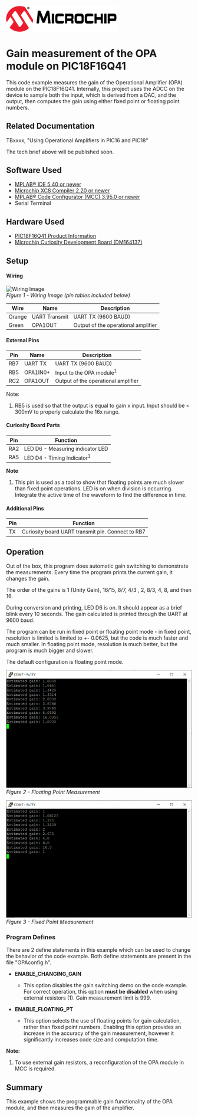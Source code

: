 <!-- Please do not change this html logo with link -->
<a href="https://www.microchip.com" rel="nofollow"><img src="images/microchip.png" alt="MCHP" width="300"/></a>

# Gain measurement of the OPA module on PIC18F16Q41
This code example measures the gain of the Operational Amplifier (OPA) module on the PIC18F16Q41. Internally, this project uses the ADCC on the device to sample both the input, which is derived from a DAC, and the output, then computes the gain using either fixed point or floating point numbers.

## Related Documentation
TBxxxx, "Using Operational Amplifiers in PIC16 and PIC18"<br>

The tech brief above will be published soon.
## Software Used

* <a href="http://www.microchip.com/mplab/mplab-x-ide">MPLAB® IDE 5.40 or newer</a>
* <a href="https://www.microchip.com/mplab/compilers">Microchip XC8 Compiler 2.20 or newer</a>
* <a href="https://www.microchip.com/mplab/mplab-code-configurator">MPLAB® Code Configurator (MCC) 3.95.0 or newer</a>
* Serial Terminal

## Hardware Used

* <a href="https://www.microchip.com/wwwproducts/en/PIC18F16Q41">PIC18F16Q41 Product Information</a><br>
* <a href="https://www.microchip.com/DevelopmentTools/ProductDetails/PartNO/DM164137"> Microchip Curiosity Development Board (DM164137) </a>

## Setup
#### Wiring

<img src="images/wiring.JPG" alt="Wiring Image" width="700px"><br>
*Figure 1 - Wiring Image (pin tables included below)*

| Wire    | Name                | Description
| ------- | ------------------- | -----------
| Orange  | UART Transmit       | UART TX (9600 BAUD)
| Green   | OPA1OUT             | Output of the operational amplifier

#### External Pins

| Pin | Name     | Description
| --- | -------- | -----------
| RB7 | UART TX  | UART TX (9600 BAUD)
| RB5 | OPA1IN0+ | Input to the OPA module<sup>1</sup>
| RC2 | OPA1OUT  | Output of the operational amplifier

Note:
1. RB5 is used so that the output is equal to gain x input. Input should be < 300mV to properly calculate the 16x range.

#### Curiosity Board Parts

| Pin | Function
| --- | --------
| RA2 | LED D6 - Measuring indicator LED
| RA5 | LED D4 - Timing Indicator<sup>1</sup>

**Note**<br>
1. This pin is used as a tool to show that floating points are much slower than fixed point operations. LED is on when division is occurring. Integrate the active time of the waveform to find the difference in time.

#### Additional Pins

| Pin | Function
| --- | --------
| TX | Curiosity board UART transmit pin. Connect to RB7

## Operation
Out of the box, this program does automatic gain switching to demonstrate the measurements. Every time the program prints the current gain, it changes the gain.

The order of the gains is 1 (Unity Gain), 16/15, 8/7, 4/3 , 2, 8/3, 4, 8, and then 16.

During conversion and printing, LED D6 is on. It should appear as a brief blink every 10 seconds.
The gain calculated is printed through the UART at 9600 baud.

The program can be run in fixed point or floating point mode - in fixed point, resolution is limited is limited to +- 0.0625, but the code is much faster and much smaller. In floating point mode, resolution is much better, but the program is much bigger and slower.

The default configuration is floating point mode.

<img src="images/FloatingPoint.PNG" alt="Floating Point Output"><br>
*Figure 2 - Floating Point Measurement*

<img src="images/FixedPoint.PNG" alt="Fixed Point Output"><br>
*Figure 3 - Fixed Point Measurement*


### Program Defines
There are 2 define statements in this example which can be used to change the behavior of the code example. Both define statements are present in the file "OPAconfig.h".

- **ENABLE_CHANGING_GAIN**
  - This option disables the gain switching demo on the code example. For correct operation, this option **must be disabled** when using external resistors (1). Gain measurement limit is 999.

- **ENABLE_FLOATING_PT**
  - This option selects the use of floating points for gain calculation, rather than fixed point numbers. Enabling this option provides an increase in the accuracy of the gain measurement, however it significantly increases code size and computation time.

**Note:**
  1. To use external gain resistors, a reconfiguration of the OPA module in MCC is required.

## Summary
This example shows the programmable gain functionality of the OPA module, and then measures the gain of the amplifier.

<!-- Summarize what the example has shown -->
